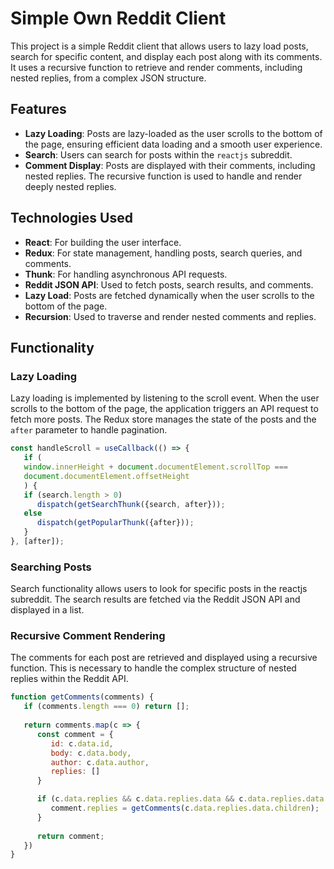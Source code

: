 # Simple Own Reddit Client

This project is a simple Reddit client that allows users to lazy load posts, search for specific content, and display each post along with its comments. It uses a recursive function to retrieve and render comments, including nested replies, from a complex JSON structure.

## Features

- **Lazy Loading**: Posts are lazy-loaded as the user scrolls to the bottom of the page, ensuring efficient data loading and a smooth user experience.
- **Search**: Users can search for posts within the `reactjs` subreddit.
- **Comment Display**: Posts are displayed with their comments, including nested replies. The recursive function is used to handle and render deeply nested replies.

## Technologies Used

- **React**: For building the user interface.
- **Redux**: For state management, handling posts, search queries, and comments.
- **Thunk**: For handling asynchronous API requests.
- **Reddit JSON API**: Used to fetch posts, search results, and comments.
- **Lazy Load**: Posts are fetched dynamically when the user scrolls to the bottom of the page.
- **Recursion**: Used to traverse and render nested comments and replies.

## Functionality

### Lazy Loading

Lazy loading is implemented by listening to the scroll event. When the user scrolls to the bottom of the page, the application triggers an API request to fetch more posts. The Redux store manages the state of the posts and the `after` parameter to handle pagination.

```js
const handleScroll = useCallback(() => {
   if (
   window.innerHeight + document.documentElement.scrollTop ===
   document.documentElement.offsetHeight
   ) {
   if (search.length > 0)
      dispatch(getSearchThunk({search, after}));
   else 
      dispatch(getPopularThunk({after}));
   }
}, [after]);
```

### Searching Posts

Search functionality allows users to look for specific posts in the reactjs subreddit. The search results are fetched via the Reddit JSON API and displayed in a list.

### Recursive Comment Rendering

The comments for each post are retrieved and displayed using a recursive function. This is necessary to handle the complex structure of nested replies within the Reddit API.

```js
function getComments(comments) {
   if (comments.length === 0) return [];
   
   return comments.map(c => {
      const comment = {
         id: c.data.id,
         body: c.data.body, 
         author: c.data.author,
         replies: []
      }

      if (c.data.replies && c.data.replies.data && c.data.replies.data.children.length > 0) {
         comment.replies = getComments(c.data.replies.data.children);
      }
      
      return comment;            
   })
}
```
